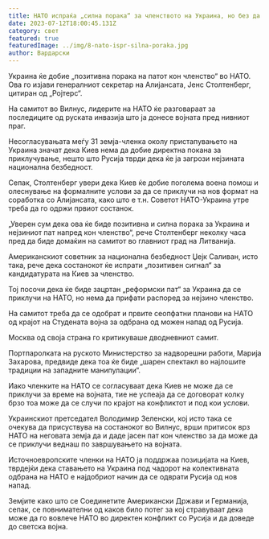 ```yaml
---
title: НАТО испраќа „силна порака“ за членството на Украина, но без да даде распоред
date: 2023-07-12T18:00:45.131Z
category: свет
featured: true
featuredImage: ../img/8-nato-ispr-silna-poraka.jpg
author: Вардарски
---
```

Украина ќе добие „позитивна порака на патот кон членство“ во НАТО. Ова го изјави генералниот секретар на Алијансата, Јенс Столтенберг, цитиран од „Ројтерс“.

На самитот во Вилнус, лидерите на НАТО ќе разговараат за последиците од руската инвазија што ја донесе војната пред нивниот праг.

Несогласувањата меѓу 31 земја-членка околу пристапувањето на Украина значат дека Киев нема да добие директна покана за приклучување, нешто што Русија тврди дека ќе ја загрози нејзината национална безбедност.

Сепак, Столтенберг увери дека Киев ќе добие поголема воена помош и олеснување на формалните услови за да се приклучи на нов формат на соработка со Алијансата, како што е т.н. Советот НАТО-Украина утре треба да го одржи првиот состанок.

„Уверен сум дека ова ќе биде позитивна и силна порака за Украина и нејзиниот пат напред кон членство“, рече Столтенберг неколку часа пред да биде домаќин на самитот во главниот град на Литванија.

Американскиот советник за национална безбедност Џејк Саливан, исто така, рече дека состанокот ќе испрати „позитивен сигнал“ за кандидатурата на Киев за членство.

Тој посочи дека ќе биде зацртан „реформски пат“ за Украина да се приклучи на НАТО, но нема да прифати распоред за нејзино членство.

На самитот треба да се одобрат и првите сеопфатни планови на НАТО од крајот на Студената војна за одбрана од можен напад од Русија.

Москва од своја страна го критикуваше дводневниот самит.

Портпаролката на руското Министерство за надворешни работи, Марија Захарова, предвиде дека тоа ќе биде „шарен спектакл во најлошите традиции на западните манипулации“.

Иако членките на НАТО се согласуваат дека Киев не може да се приклучи за време на војната, тие не успеаја да се договорат колку брзо тоа може да се случи по крајот на конфликтот и под кои услови.

Украинскиот претседател Володимир Зеленски, кој исто така се очекува да присуствува на состанокот во Вилнус, врши притисок врз НАТО на неговата земја да и даде јасен пат кон членство за да може да се приклучи веднаш по завршувањето на војната.

Источноевропските членки на НАТО ја поддржаа позицијата на Киев, тврдејќи дека ставањето на Украина под чадорот на колективната одбрана на НАТО е најдобриот начин да се одврати Русија од нов напад.

Земјите како што се Соединетите Американски Држави и Германија, сепак, се повнимателни од каков било потег за кој стравуваат дека може да го вовлече НАТО во директен конфликт со Русија и да доведе до светска војна.